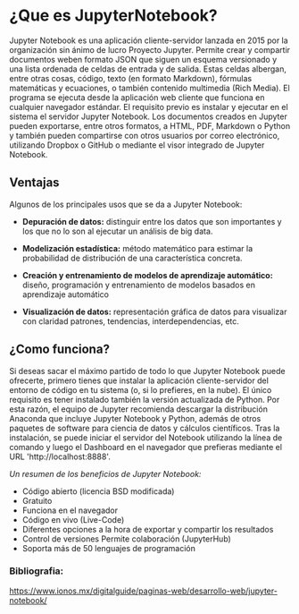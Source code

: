 # ¿Que es JupyterNotebook?
Jupyter Notebook es una aplicación cliente-servidor lanzada en 2015 por la organización sin ánimo de lucro Proyecto Jupyter. Permite crear y compartir documentos weben formato JSON que siguen un esquema versionado y una lista ordenada de celdas de entrada y de salida. Estas celdas albergan, entre otras cosas, código, texto (en formato Markdown), fórmulas matemáticas y ecuaciones, o también contenido multimedia (Rich Media). El programa se ejecuta desde la aplicación web cliente que funciona en cualquier navegador estándar. El requisito previo es instalar y ejecutar en el sistema el servidor Jupyter Notebook. Los documentos creados en Jupyter pueden exportarse, entre otros formatos, a HTML, PDF, Markdown o Python y también pueden compartirse con otros usuarios por correo electrónico, utilizando Dropbox o GitHub o mediante el visor integrado de Jupyter Notebook.

## Ventajas
Algunos de los principales usos que se da a Jupyter Notebook:

- **Depuración de datos:** distinguir entre los datos que son importantes y los que no lo son al ejecutar un análisis de big data.

- **Modelización estadística:** método matemático para estimar la probabilidad de distribución de una característica concreta.

- **Creación y entrenamiento de modelos de aprendizaje automático:** diseño, programación y entrenamiento de modelos basados en aprendizaje automático

- **Visualización de datos:** representación gráfica de datos para visualizar con claridad patrones, tendencias, interdependencias, etc.

## ¿Como funciona?
Si deseas sacar el máximo partido de todo lo que Jupyter Notebook puede ofrecerte, primero tienes que instalar la aplicación cliente-servidor del entorno de código en tu sistema (o, si lo prefieres, en la nube). El único requisito es tener instalado también la versión actualizada de Python. Por esta razón, el equipo de Jupyter recomienda descargar la distribución Anaconda que incluye Jupyter Notebook y Python, además de otros paquetes de software para ciencia de datos y cálculos científicos. Tras la instalación, se puede iniciar el servidor del Notebook utilizando la línea de comando y luego el Dashboard en el navegador que prefieras mediante el URL 'http://localhost:8888'.

*Un resumen de los beneficios de Jupyter Notebook:*

- Código abierto (licencia BSD modificada)
- Gratuito
- Funciona en el navegador
- Código en vivo (Live-Code)
- Diferentes opciones a la hora de exportar y compartir los resultados
- Control de versiones
Permite colaboración (JupyterHub)
- Soporta más de 50 lenguajes de programación

### Bibliografia:
https://www.ionos.mx/digitalguide/paginas-web/desarrollo-web/jupyter-notebook/